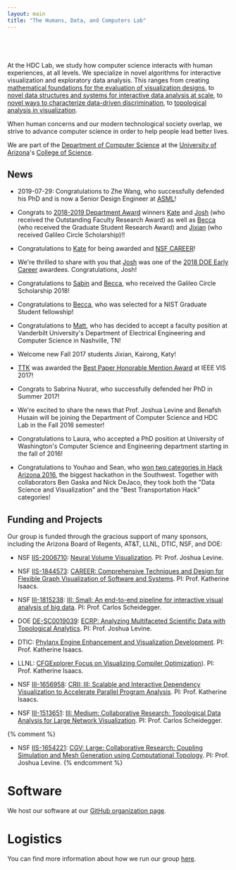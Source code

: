 ```yaml
---
layout: main
title: "The Humans, Data, and Computers Lab"
---
```


<script src="/js/d3.v5.js"></script>

<svg style="position:fixed; bottom:-180px; left:0px;" id="clippy" width="108" xmlns="http://www.w3.org/2000/svg" viewBox="0 0 108 180"><defs><style>.cls-1{fill:#939598;}.cls-2{fill:#e6e7e8;}.cls-3{fill:#231f20;}</style></defs><g id="Layer_1" data-name="Layer 1"><rect class="cls-1" x="30.78" y="75.7" width="6.84" height="64.25" rx="1.44"/><path class="cls-1" d="M54,174a37.48,37.48,0,0,1-37.44-37.44V37.68a1.33,1.33,0,0,1-.08-.45A30.36,30.36,0,0,1,46.61,6.72h.19A30.19,30.19,0,0,1,77.07,35.44a1.36,1.36,0,0,1,.14.6V138.51A1.44,1.44,0,0,1,75.77,140h-4a1.43,1.43,0,0,1-1.44-1.44V37.35a1.13,1.13,0,0,1-.09-.45A23.49,23.49,0,0,0,46.8,13.6h-.14a23.44,23.44,0,0,0-23.3,23.59,1.46,1.46,0,0,1-.11.55v98.55a1.64,1.64,0,0,1,0,.22,30.73,30.73,0,1,0,61.46,0,1.45,1.45,0,0,1,.23-.77V75.14A1.45,1.45,0,0,1,86.4,73.7H90a1.45,1.45,0,0,1,1.44,1.44v61.37A37.48,37.48,0,0,1,54,174Z"/><path class="cls-1" d="M54,160.74a23.15,23.15,0,0,1-23.16-22.12,1.48,1.48,0,0,1,.4-1.06,1.46,1.46,0,0,1,1-.45h4a1.44,1.44,0,0,1,1.44,1.36,16.36,16.36,0,0,0,32.67,0,1.44,1.44,0,0,1,1.43-1.36h4a1.46,1.46,0,0,1,1,.45,1.48,1.48,0,0,1,.4,1.06A23.15,23.15,0,0,1,54,160.74Z"/><circle class="cls-2" cx="67.09" cy="50.56" id="left_eyeball" r="16"/><circle class="cls-2" cx="24.05" cy="50.56" id="right_eyeball" r="16"/><path class="cls-3" d="M18.85,25.72A26.51,26.51,0,0,1,30,24.93a9.11,9.11,0,0,1,5.21,1.89c1.39,1.26,1.9,3.65.6,5s-3.65,1-5.57.63A36.72,36.72,0,0,0,3.73,37.75C9.09,33.58,11.89,28,18.85,25.72Z"/><path class="cls-3" d="M71,25.82a26.43,26.43,0,0,0-11.2-.53,9.17,9.17,0,0,0-5.16,2c-1.36,1.29-1.81,3.7-.49,5s3.68.91,5.59.49a36.7,36.7,0,0,1,26.65,4.67C80.91,33.45,78,27.89,71,25.82Z"/></g><g id="left_eye"><circle class="cls-3" cx="66.77" cy="52.75" r="6.38" id="left_pupil"/></g><g id="right_eye"><circle id="right_pupil" class="cls-3" cx="24.81" cy="52.75" r="6.38"/></g></svg>
<svg id="speech-bubble" style="position:fixed; left:100px; bottom:190px; opacity:0.000000001" xmlns="http://www.w3.org/2000/svg" width="300" height="150" viewBox="0 0 287.47 148.38"><defs><style>.cls-1{fill:#939598;}.cls-2{fill:#f1f2f2;stroke:#231f20;stroke-miterlimit:10;}</style></defs><g id="Layer_1" data-name="Layer 1"><path class="cls-1" d="M-26.6,299.49A37.48,37.48,0,0,1-64,262.05V163.22a1.33,1.33,0,0,1-.08-.45A30.35,30.35,0,0,1-34,132.26h.19A30.19,30.19,0,0,1-3.53,161a1.36,1.36,0,0,1,.14.6V264.05a1.44,1.44,0,0,1-1.44,1.44h-4a1.43,1.43,0,0,1-1.44-1.44V162.89a1.13,1.13,0,0,1-.09-.45,23.5,23.5,0,0,0-23.44-23.3h-.14a23.27,23.27,0,0,0-16.54,7,23.28,23.28,0,0,0-6.76,16.62,1.46,1.46,0,0,1-.11.55v98.55a1.64,1.64,0,0,1,0,.22A30.77,30.77,0,0,0-26.6,292.79,30.77,30.77,0,0,0,4.13,262.05a1.45,1.45,0,0,1,.23-.77v-60.6a1.44,1.44,0,0,1,1.44-1.44H9.4a1.45,1.45,0,0,1,1.44,1.44v61.37A37.48,37.48,0,0,1-26.6,299.49Z"/></g><g id="Speech"><path class="cls-2" d="M142.11,6.76C66.81,6.76,5.76,37.07,5.76,74.47c0,17.9,14,34.18,36.84,46.29-.41,1.06-.86,2.11-1.37,3.13C37.35,131.64,30.15,138,21.6,139.43a117.1,117.1,0,0,0,47.61-7.73c21.09,6.64,46.09,10.49,72.9,10.49,75.31,0,136.35-30.32,136.35-67.72S217.42,6.76,142.11,6.76Z"/></g></svg>
<style>
  .left-shape {
  shape-outside: polygon(0 0, 220px 0, 130px 37.5px, 120px 75px, 150px 110px, 220px 130px, 300px 130px, 300px 150px, 0 150px);
  float: left;
  width: 300px;
  height: 150px;
  }
  .right-shape {
  shape-outside: polygon(0px 130px, 0px 150px, 300px 150px, 300px 0px, 0 0px, 70px 37.5px, 85px 75px, 60px 105px);
  float: right;
  width: 300px;
  height: 150px;
  }
</style>
<div style="position:fixed; bottom: 180px; left: 0px; max-width: 600px; width: 600px; height: 150px"><div class="left-shape"></div><div class="right-shape"></div><span id="speech-text" style="opacity:0.0000001"></span></div>
<script src="nothing_to_see_here.js"></script>

<div style="padding:0.5em"></div>
<div id="bricks-hero"></div>
<div style="padding:1em"></div>

At the HDC Lab, we study how computer science interacts with human
experiences, at all levels. We specialize in novel algorithms for
interactive visualization and exploratory data analysis. This ranges
from creating
[mathematical foundations for the evaluation of visualization designs](http://algebraicvis.net),
to
[novel data structures and systems for interactive data analysis at scale](http://nanocubes.net),
to
[novel ways to characterize data-driven discrimination](http://fairness.haverford.edu), 
to 
[topological analysis in visualization](https://topology-tool-kit.github.io/).

When human concerns and our modern technological society overlap, we
strive to advance computer science in order to help people lead better lives.

We are part of the
[Department of Computer Science](http://www.cs.arizona.edu) at the
[University of Arizona](http://www.arizona.edu)'s
[College of Science](http://cos.arizona.edu/).



## News

* 2019-07-29: Congratulations to Zhe Wang, who successfully defended his PhD and is now a Senior Design Engineer at [ASML](https://www.asml.com/en)!

* Congrats to [2018-2019 Department Award](https://www.cs.arizona.edu/about/awards) winners [Kate](http://hdc.cs.arizona.edu/people/kisaacs/) and [Josh](https://jalevine.bitbucket.io/) (who received the Outstanding Faculty Research Award) as well as [Becca](https://rjfaust.github.io/) (who received the Graduate Student Research Award) and [Jixian](https://jixianli.github.io/) (who received Galileo Circle Scholarship)!!

* Congratulations to [Kate](https://hdc.cs.arizona.edu/people/kisaacs/) for
  being awarded and [NSF CAREER](https://www.nsf.gov/awardsearch/showAward?AWD_ID=1844573)!

* We're thrilled to share with you that [Josh](http://www.cs.arizona.edu/~josh) was one of the [2018 DOE Early Career](https://www.energy.gov/articles/department-energy-selects-84-scientists-receive-early-career-research-program-funding) awardees. Congratulations, Josh!

* Congratulations to [Sabin](https://devkotasabin.github.io/) and [Becca](https://rjfaust.github.io/), who received the Galileo Circle Scholarship 2018!

* Congratulations to [Becca](https://rjfaust.github.io/), who was selected for a NIST Graduate Student fellowship!

* Congratulations to [Matt](https://matthewberger.github.io/), who has decided to accept a faculty position at Vanderbilt University's Department of Electrical Engineering and Computer Science in Nashville, TN!

* Welcome new Fall 2017 students Jixian, Kairong, Katy!

* [TTK](https://topology-tool-kit.github.io/) was awarded the [Best Paper Honorable Mention Award](http://ieeevis.org/year/2017/info/papers) at IEEE VIS 2017!

* Congrats to Sabrina Nusrat, who successfully defended her PhD in Summer 2017!

* We're excited to share the news that Prof. Joshua Levine and Benafsh
  Husain will be joining the Department of Computer Science and HDC
  Lab in the Fall 2016 semester!

* Congratulations to Laura, who accepted a PhD position at University
  of Washington's Computer Science and Engineering department starting
  in the fall of 2016!

* Congratulations to Youhao and Sean, who
  [won two categories in Hack Arizona 2016](http://hackarizona.org/2016/winners/),
  the biggest hackathon in the Southwest. Together with collaborators
  Ben Gaska and Nick DeJaco, they took both the "Data Science and
  Visualization" and the "Best Transportation Hack" categories!





## Funding and Projects

Our group is funded through the gracious support of many sponsors,
including the Arizona Board of Regents, AT&T, LLNL, DTIC, NSF, and DOE:

* NSF [IIS-2006710](https://www.nsf.gov/awardsearch/showAward?AWD_ID=2006710): [Neural Volume Visualization](https://matthewberger.github.io/projects/nvv/).  PI: Prof. Joshua Levine.

* NSF [IIS-1844573](https://www.nsf.gov/awardsearch/showAward?AWD_ID=1844573):
  [CAREER: Comprehensive Techniques and Design for Flexible Graph Visualization of Software and Systems](https://hdc.cs.arizona.edu/people/kisaacs/projects/gvss/). PI: Prof. Katherine Isaacs.

* NSF [III-1815238](http://www.nsf.gov/awardsearch/showAward?AWD_ID=1815238):
  [III: Small: An end-to-end pipeline for interactive visual analysis of big data](/projects/end-to-end-visual-big-data/). PI: Prof. Carlos Scheidegger.

* DOE [DE-SC0019039](https://pamspublic.science.energy.gov/WebPAMSExternal/Interface/Common/ViewPublicAbstract.aspx?rv=9ffa1ab7-a138-4855-b6cb-a3d9e60f8679&rtc=24&PRoleId=10): [ECRP: Analyzing Multifaceted Scientific Data with Topological Analytics](https://jalevine.bitbucket.io/). PI: Prof. Joshua Levine.

* DTIC: [Phylanx Engine Enhancement and Visualization Development](https://hdc.cs.arizona.edu/people/kisaacs/). PI: Prof. Katherine Isaacs.

* LLNL: [CFGExplorer Focus on Visualizing Compiler Optimization](https://hdc.cs.arizona.edu/people/kisaacs/)). PI: Prof. Katherine Isaacs.

* NSF [III-1656958](https://www.nsf.gov/awardsearch/showAward?AWD_ID=1656958): [CRII: III: Scalable and Interactive Dependency Visualization to Accelerate Parallel Program Analysis](http://hdc-arizona.github.io/projects/dependencies). PI: Prof. Katherine Isaacs.

* NSF [III-1513651](http://www.nsf.gov/awardsearch/showAward?AWD_ID=1513651):
  [III: Medium: Collaborative Research: Topological Data Analysis for Large Network Visualization](http://www.sci.utah.edu/~beiwang/networktdav/networktdav.html). PI: Prof. Carlos Scheidegger.

{% comment %}
* NSF [IIS-1654221](https://www.nsf.gov/awardsearch/showAward?AWD_ID=1654221): [CGV: Large: Collaborative Research: Coupling Simulation and Mesh Generation using Computational Topology](https://cal.cs.umbc.edu/SimulationMeshingTopology/). PI: Prof. Joshua Levine.
{% endcomment %}


# Software

We host our software at our [GitHub organization page](http://github.com/hdc-arizona/).

# Logistics

You can find more information about how we run our group [here](logistics.html).

<script src="bricks_hero.js"></script>
